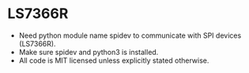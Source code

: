 # LS7366R
* Need python module name spidev to communicate with SPI devices (LS7366R). 
* Make sure spidev and python3 is installed.
* All code is MIT licensed unless explicitly stated otherwise.
 



